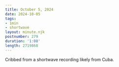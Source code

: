 ```yaml
---
title: October 5, 2024
date: 2024-10-05
tags:
- 1min
- shortwave
layout: minute.njk
postnumber: 279
duration: '1:08'
length: 2719868
---
```

Cribbed from a shortwave recording likely from Cuba. 